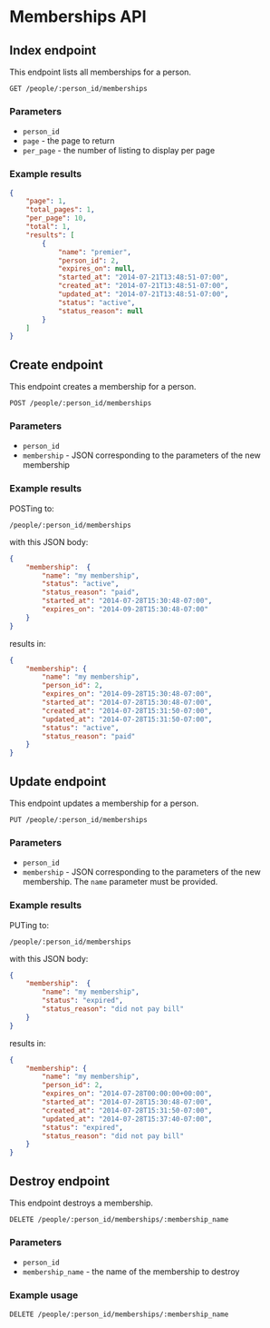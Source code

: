 # Memberships API

## Index endpoint

This endpoint lists all memberships for a person.

```
GET /people/:person_id/memberships
```

### Parameters

* `person_id`
* `page` - the page to return
* `per_page` - the number of listing to display per page

### Example results

```json
{
    "page": 1,
    "total_pages": 1,
    "per_page": 10,
    "total": 1,
    "results": [
        {
            "name": "premier",
            "person_id": 2,
            "expires_on": null,
            "started_at": "2014-07-21T13:48:51-07:00",
            "created_at": "2014-07-21T13:48:51-07:00",
            "updated_at": "2014-07-21T13:48:51-07:00",
            "status": "active",
            "status_reason": null
        }
    ]
}
```

## Create endpoint

This endpoint creates a membership for a person.

```
POST /people/:person_id/memberships
```

### Parameters

* `person_id`
* `membership` - JSON corresponding to the parameters of the new membership

### Example results

POSTing to:

```
/people/:person_id/memberships
```

with this JSON body:

```json
{
    "membership":  {
        "name": "my membership",
        "status": "active",
        "status_reason": "paid",
        "started_at": "2014-07-28T15:30:48-07:00",
        "expires_on": "2014-09-28T15:30:48-07:00"
    }
}
```

results in:

```json
{
    "membership": {
        "name": "my membership",
        "person_id": 2,
        "expires_on": "2014-09-28T15:30:48-07:00",
        "started_at": "2014-07-28T15:30:48-07:00",
        "created_at": "2014-07-28T15:31:50-07:00",
        "updated_at": "2014-07-28T15:31:50-07:00",
        "status": "active",
        "status_reason": "paid"
    }
}
```

## Update endpoint

This endpoint updates a membership for a person.

```
PUT /people/:person_id/memberships
```

### Parameters

* `person_id`
* `membership` - JSON corresponding to the parameters of the new membership. The `name` parameter must be provided.

### Example results

PUTing to:

```
/people/:person_id/memberships
```

with this JSON body:

```json
{
    "membership":  {
        "name": "my membership",
        "status": "expired",
        "status_reason": "did not pay bill"
    }
}
```

results in:

```json
{
    "membership": {
        "name": "my membership",
        "person_id": 2,
        "expires_on": "2014-07-28T00:00:00+00:00",
        "started_at": "2014-07-28T15:30:48-07:00",
        "created_at": "2014-07-28T15:31:50-07:00",
        "updated_at": "2014-07-28T15:37:40-07:00",
        "status": "expired",
        "status_reason": "did not pay bill"
    }
}
```

## Destroy endpoint

This endpoint destroys a membership.

```
DELETE /people/:person_id/memberships/:membership_name
```

### Parameters

* `person_id`
* `membership_name` - the name of the membership to destroy

### Example usage

```
DELETE /people/:person_id/memberships/:membership_name
```
